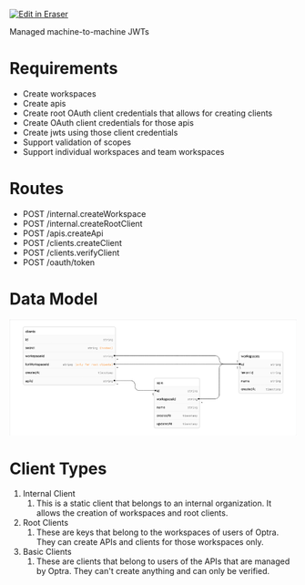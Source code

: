 <p><a target="_blank" href="https://app.eraser.io/workspace/iM0oefDcpBUj4W1UKNPV" id="edit-in-eraser-github-link"><img alt="Edit in Eraser" src="https://firebasestorage.googleapis.com/v0/b/second-petal-295822.appspot.com/o/images%2Fgithub%2FOpen%20in%20Eraser.svg?alt=media&amp;token=968381c8-a7e7-472a-8ed6-4a6626da5501"></a></p>

Managed machine-to-machine JWTs

# Requirements
- Create workspaces
- Create apis
- Create root OAuth client credentials that allows for creating clients
- Create OAuth client credentials for those apis
- Create jwts using those client credentials
- Support validation of scopes
- Support individual workspaces and team workspaces
# Routes
- POST /internal.createWorkspace
- POST /internal.createRootClient
- POST /apis.createApi
- POST /clients.createClient
- POST /clients.verifyClient
- POST /oauth/token
# Data Model 
![ER Diagram](/.eraser/iM0oefDcpBUj4W1UKNPV___SAeHPhwcNkRksQnkLO1UKbLgEJ22___---figure---hosWQzOyfKRBcxeQ1mUyz---figure---0xoMP7vZV2KYNnKdV1e3jg.png "ER Diagram")

# Client Types
1. Internal Client
    1. This is a static client that belongs to an internal organization. It allows the creation of workspaces and root clients.
2. Root Clients
    1. These are keys that belong to the workspaces of users of Optra. They can create APIs and clients for those workspaces only.
3. Basic Clients
    1. These are clients that belong to users of the APIs that are managed by Optra. They can't create anything and can only be verified. 



<!--- Eraser file: https://app.eraser.io/workspace/iM0oefDcpBUj4W1UKNPV --->